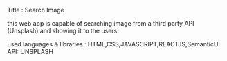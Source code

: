 Title : Search Image 

this web app is capable of searching  image from a third party API (Unsplash) 
and showing it to the users.


used languages & libraries : 
HTML,CSS,JAVASCRIPT,REACTJS,SemanticUI
API: UNSPLASH 
